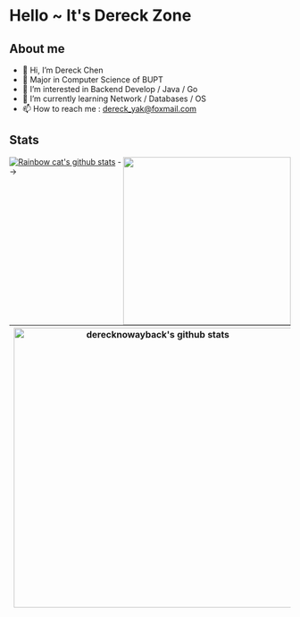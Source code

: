 # Hello ~ It's Dereck Zone

## About me

- 👋 Hi, I’m Dereck Chen
- :school: Major in Computer Science of BUPT
- 👀 I’m interested in Backend Develop / Java / Go
- 🌱 I’m currently learning Network / Databases / OS
- 📫 How to reach me : dereck_yak@foxmail.com



## Stats


[![Rainbow cat's github stats](https://github-readme-stats.vercel.app/api?username=derecknowayback&show_icons=true)](https://github.com/anuraghazra/github-readme-stats)<img align="right" src="https://github-readme-stats.vercel.app/api/top-langs/?username=derecknowayback&layout=compact" width='300"' />
-->

|<img width=500px align="center" src="https://github-readme-stats.vercel.app/api?username=derecknowayback&show_icons=true&include_all_commits=true&count_private=true&bg_color=white&hide_border=true" alt="derecknowayback's github stats" /> |<img width=500px align="center" src="https://github-readme-stats.vercel.app/api/top-langs/?username=derecknowayback&layout=compact&hide_border=true&bg_color=white" />|
| ------------- | ------------- |


<!---
derecknowayback/derecknowayback is a ✨ special ✨ repository because its `README.md` (this file) appears on your GitHub profile.
You can click the Preview link to take a look at your changes.
--->
